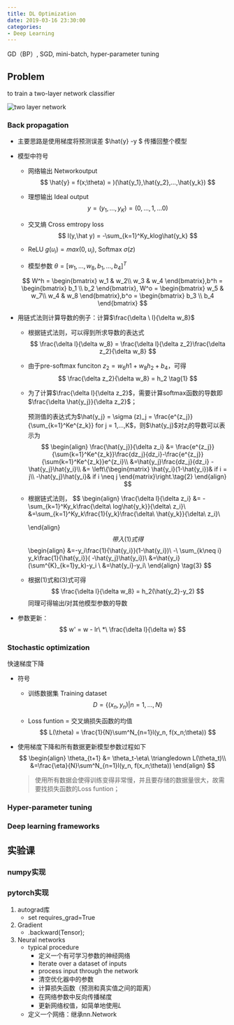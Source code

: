 ```yaml
---
title: DL Optimization
date: 2019-03-16 23:30:00
categories:
- Deep Learning
---
```






GD（BP）, SGD, mini-batch, hyper-parameter tuning



## Problem 

to train a two-layer network classifier

![two layer network](https://s2.ax1x.com/2019/03/13/Akt8ds.jpg)



### Back propagation

- 主要思路是使用梯度将预测误差  $\hat{y} -y $  传播回整个模型

- 模型中符号

  - 网络输出 Networkoutput
    $$
    \hat{y} = f(x;\theta) = )(\hat{y_1},\hat{y_2},...,\hat{y_k})
    $$

  - 理想输出 Ideal output
    $$
    y = (y_1,...,y_K) = (0,...,1,...0)
    $$

  - 交叉熵 Cross emtropy loss 
    $$
    l(y,\hat y) = -\sum_{k=1}^Ky_klog\hat{y_k}
    $$

  - ReLU $g(u_i) = max(0, u_i)$, Softmax $\sigma(z)$

  - 模型参数 $\theta = [w_1, ... ,w_8,b_1,...,b_4 ]^T$

  $$
  W^h = \begin{bmatrix}
  w_1 & w_2\\ 
  w_3 & w_4
  \end{bmatrix},b^h = \begin{bmatrix}
  b_1 \\ 
  b_2
  \end{bmatrix}, W^o = \begin{bmatrix}
   w_5 & w_7\\ 
   w_4 & w_8 
  \end{bmatrix},b^o = \begin{bmatrix}
   b_3 \\ 
   b_4
  \end{bmatrix}
  $$

- 用链式法则计算导数的例子：计算$\frac{\delta \ l}{\delta  w_8}$

  - 根据链式法则，可以得到所求导数的表达式
    $$
    \frac{\delta  l}{\delta  w_8} = \frac{\delta l}{\delta z_2}\frac{\delta z_2}{\delta w_8}
    $$

  - 由于pre-softmax funciton $z_2 = w_6h1+w_8h_2+b_4$，可得
    $$
    \frac{\delta z_2}{\delta w_8} = h_2  \tag{1}
    $$

  - 为了计算$\frac{\delta l}{\delta z_2}$，需要计算softmax函数的导数即$\frac{\delta \hat{y_j}}{\delta z_2}$；

    预测值的表达式为$\hat{y_j} = \sigma (z)_j = \frac{e^{z_j}}{\sum_{k=1}^Ke^{z_k}} for j = 1,...,K$，则$\hat{y_j}$对$z_i$的导数可以表示为
    $$
    \begin{align}
    \frac{\hat{y_j}}{\delta z_i}
    &= \frac{e^{z_j}}{\sum{k=1}^Ke^{z_k}}\frac{dz_j}{dz_i}-\frac{e^{z_j}}{\sum{k=1}^Ke^{z_k}}e^{z_i}\\
    &=\hat{y_j}\frac{dz_j}{dz_i} - \hat{y_j}\hat{y_i}\\
    &= \left\{\begin{matrix}
     \hat{y_i}(1-\hat{y_i})& if i = j\\ 
     -\hat{y_j}\hat{y_i}& if i \neq j
    \end{matrix}\right.\tag{2}
    \end{align}
    $$

  - 根据链式法则，
    $$
    \begin{align}
    \frac{\delta l}{\delta z_i} &= -\sum_{k=1}^Ky_k\frac{\delta\ log\hat{y_k}}{\delta\ z_i}\\
    &=\sum_{k=1}^Ky_k\frac{1}{y_k}\frac{\delta\ \hat{y_k}}{\delta\ z_i}\\
    
    \end{align}
    $$
    带入(1)式得
    $$
    \begin{align}
    &=-y_i\frac{1}{\hat{y_i}}(1-\hat{y_i})\ -\ \sum_{k\neq i} y_k\frac{1}{\hat{y_i}}( -\hat{y_j}\hat{y_i})\\
    &=\hat{y_i}(\sum^{K}_{k=1}y_k)-y_i \\
    &=\hat{y_i}-y_i\\
    \end{align} \tag{3}
    $$

  - 根据(1)式和(3)式可得
    $$
    \frac{\delta  l}{\delta  w_8} = h_2(\hat{y_2}-y_2)
    $$
    同理可得输出$l$对其他模型参数的导数

- 参数更新：
  $$
  w' = w - lr\ *\ \frac{\delta l}{\delta w}
  $$
  

### Stochastic optimization

快速梯度下降

- 符号

  - 训练数据集 Training dataset
    $$
    D = \{(x_n, y_n) | n = 1,...,N \}
    $$

  - Loss funtion = 交叉熵损失函数的均值
    $$
    L(\theta) = \frac{1}{N}\sum^N_{n=1}l(y_n, f(x_n;\theta))
    $$

- 使用梯度下降和所有数据更新模型参数过程如下
  $$
  \begin{align}
  \theta_{t+1} &= \theta_t-\eta\ \triangledown L(\theta_t)\\
  &=\frac{\eta}{N}\sum^N_{n=1}l(y_n, f(x_n;\theta))
  \end{align}
  $$

  >  使用所有数据会使得训练变得非常慢，并且要存储的数据量很大，故需要找损失函数的Loss funtion；



### Hyper-parameter tuning

### Deep learning frameworks



## 实验课

### numpy实现

### pytorch实现

1. autograd库
   - set requires_grad=True
2. Gradient
   - .backward(Tensor);
3. Neural networks
   - typical procedure
     - 定义一个有可学习参数的神经网络
     - Iterate over a dataset of inputs
     - process input through the network
     - 清空优化器中的参数
     - 计算损失函数（预测和真实值之间的距离）
     - 在网络参数中反向传播梯度
     - 更新网络权值，如简单地使用$L$
   - 定义一个网络：继承nn.Network